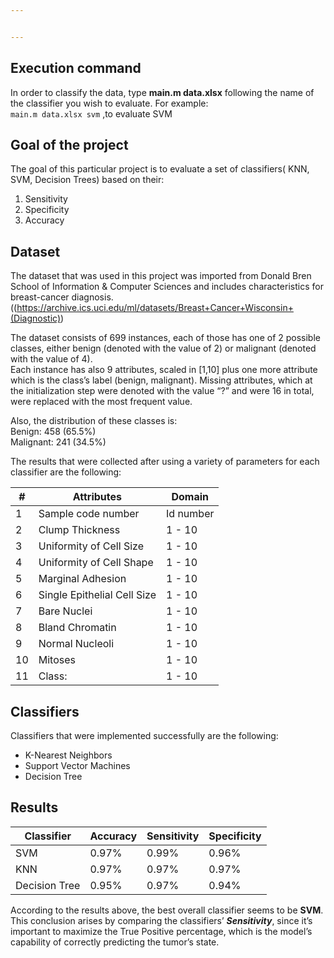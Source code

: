```yaml
---


---
```


<h2 id="execution-command">Execution command</h2>
<p>In order to classify the data, type <strong>main.m data.xlsx</strong> following the name of the classifier you wish to evaluate. For example:<br>
<code>main.m data.xlsx svm</code> ,to evaluate SVM</p>
<h2 id="goal-of-the-project">Goal of the project</h2>
<p>The goal of this particular project is to evaluate a set of classifiers( KNN, SVM, Decision Trees) based on their:</p>
<ol>
<li>Sensitivity</li>
<li>Specificity</li>
<li>Accuracy</li>
</ol>
<h2 id="dataset">Dataset</h2>
<p>The dataset that was used in this project was imported from Donald Bren School of Information &amp; Computer Sciences and includes characteristics for breast-cancer diagnosis.<br>
((<a href="https://archive.ics.uci.edu/ml/datasets/Breast+Cancer+Wisconsin+%28Diagnostic%29">https://archive.ics.uci.edu/ml/datasets/Breast+Cancer+Wisconsin+(Diagnostic)</a>)</p>
<p>The dataset consists of 699 instances, each of those has one of 2 possible classes, either benign (denoted with the value of 2) or malignant (denoted with the value of 4).<br>
Each instance has also 9 attributes, scaled in [1,10] plus one more attribute which is the class’s label (benign, malignant). Missing attributes, which at the initialization step were denoted with the value “?” and were 16 in total, were replaced with the most frequent value.</p>
<p>Also, the distribution of these classes is:<br>
Benign: 458 (65.5%)<br>
Malignant: 241 (34.5%)</p>
<p>The results that were collected after using a variety of parameters for each classifier are the following:</p>

<table>
<thead>
<tr>
<th>#</th>
<th>Attributes</th>
<th>Domain</th>
</tr>
</thead>
<tbody>
<tr>
<td>1</td>
<td>Sample code number</td>
<td>Id number</td>
</tr>
<tr>
<td>2</td>
<td>Clump Thickness</td>
<td>1 - 10</td>
</tr>
<tr>
<td>3</td>
<td>Uniformity of Cell Size</td>
<td>1 - 10</td>
</tr>
<tr>
<td>4</td>
<td>Uniformity of Cell Shape</td>
<td>1 - 10</td>
</tr>
<tr>
<td>5</td>
<td>Marginal Adhesion</td>
<td>1 - 10</td>
</tr>
<tr>
<td>6</td>
<td>Single Epithelial Cell Size</td>
<td>1 - 10</td>
</tr>
<tr>
<td>7</td>
<td>Bare Nuclei</td>
<td>1 - 10</td>
</tr>
<tr>
<td>8</td>
<td>Bland Chromatin</td>
<td>1 - 10</td>
</tr>
<tr>
<td>9</td>
<td>Normal Nucleoli</td>
<td>1 - 10</td>
</tr>
<tr>
<td>10</td>
<td>Mitoses</td>
<td>1 - 10</td>
</tr>
<tr>
<td>11</td>
<td>Class:</td>
<td>1 - 10</td>
</tr>
</tbody>
</table><h2 id="classifiers">Classifiers</h2>
<p>Classifiers that were implemented successfully are the following:</p>
<ul>
<li>K-Nearest Neighbors</li>
<li>Support Vector Machines</li>
<li>Decision Tree</li>
</ul>
<h2 id="results">Results</h2>

<table>
<thead>
<tr>
<th>Classifier</th>
<th>Accuracy</th>
<th>Sensitivity</th>
<th>Specificity</th>
</tr>
</thead>
<tbody>
<tr>
<td>SVM</td>
<td>0.97%</td>
<td>0.99%</td>
<td>0.96%</td>
</tr>
<tr>
<td>KNN</td>
<td>0.97%</td>
<td>0.97%</td>
<td>0.97%</td>
</tr>
<tr>
<td>Decision Tree</td>
<td>0.95%</td>
<td>0.97%</td>
<td>0.94%</td>
</tr>
</tbody>
</table><p>According to the results above, the best overall classifier seems to be <strong>SVM</strong>. This conclusion arises by comparing the classifiers’ <em><strong>Sensitivity</strong></em>, since it’s important to maximize the True Positive percentage, which is the model’s capability of correctly predicting the tumor’s state.</p>

